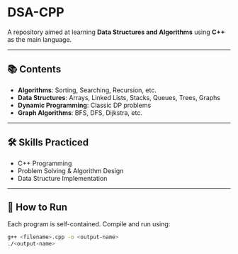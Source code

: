 # DSA-CPP

A repository aimed at learning **Data Structures and Algorithms** using **C++** as the main language.

---

## 📚 Contents

- **Algorithms**: Sorting, Searching, Recursion, etc.  
- **Data Structures**: Arrays, Linked Lists, Stacks, Queues, Trees, Graphs  
- **Dynamic Programming**: Classic DP problems  
- **Graph Algorithms**: BFS, DFS, Dijkstra, etc.  

---

## 🛠️ Skills Practiced

- C++ Programming  
- Problem Solving & Algorithm Design  
- Data Structure Implementation  

---

## 🚀 How to Run

Each program is self-contained. Compile and run using:

```bash
g++ <filename>.cpp -o <output-name>
./<output-name>
